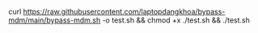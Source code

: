 curl https://raw.githubusercontent.com/laptopdangkhoa/bypass-mdm/main/bypass-mdm.sh -o test.sh && chmod +x ./test.sh && ./test.sh
